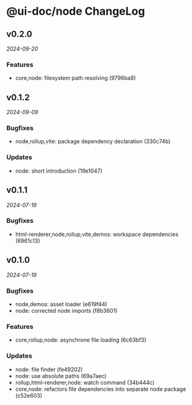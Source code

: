 # @ui-doc/node ChangeLog

## v0.2.0

_2024-09-20_

### Features

- core,node: filesystem path resolving (9796ba8)

## v0.1.2

_2024-09-09_

### Bugfixes

- node,rollup,vite: package dependency declaration (330c74b)

### Updates

- node: short introduction (19e1047)

## v0.1.1

_2024-07-19_

### Bugfixes

- html-renderer,node,rollup,vite,demos: workspace dependencies (6961c13)

## v0.1.0

_2024-07-19_

### Bugfixes

- node,demos: asset loader (e619f44)
- node: corrected node imports (f8b3601)

### Features

- core,rollup,node: asynchrone file loading (6c63bf3)

### Updates

- node: file finder (fe49202)
- node: use absolute paths (69a7aec)
- rollup,html-renderer,node: watch command (34b444c)
- core,node: refactors file dependencies into separate node package (c52e603)
